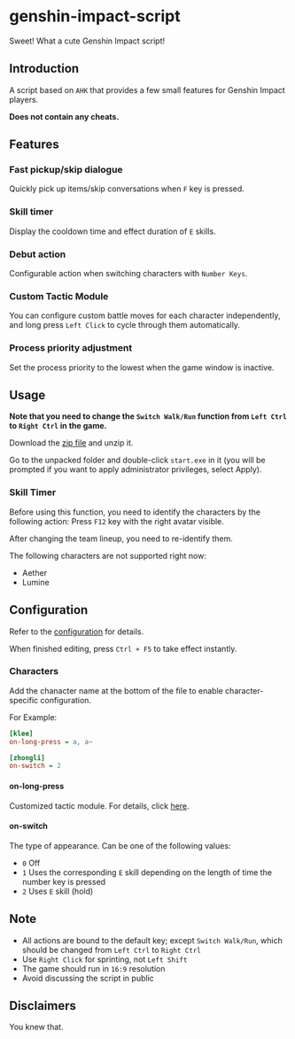 # genshin-impact-script

Sweet! What a cute Genshin Impact script!

## Introduction

A script based on `AHK` that provides a few small features for Genshin Impact players.

**Does not contain any cheats.**

## Features

### Fast pickup/skip dialogue

Quickly pick up items/skip conversations when `F` key is pressed.

### Skill timer

Display the cooldown time and effect duration of `E` skills.

### Debut action

Configurable action when switching characters with `Number Keys`.

### Custom Tactic Module

You can configure custom battle moves for each character independently, and long press `Left Click` to cycle through them automatically.

### Process priority adjustment

Set the process priority to the lowest when the game window is inactive.

## Usage

**Note that you need to change the `Switch Walk/Run` function from `Left Ctrl` to `Right Ctrl` in the game.**

Download the [zip file](https://github.com/phonowell/genshin-impact-script/releases/download/0.0.19/Genshin_Impact_Script_EN_0.0.19.zip) and unzip it.

Go to the unpacked folder and double-click `start.exe` in it (you will be prompted if you want to apply administrator privileges, select Apply).

### Skill Timer

Before using this function, you need to identify the characters by the following action: Press `F12` key with the right avatar visible.

After changing the team lineup, you need to re-identify them.

The following characters are not supported right now:

- Aether
- Lumine

## Configuration

Refer to the [configuration](./data/config-en.ini) for details.

When finished editing, press `Ctrl + F5` to take effect instantly.

### Characters

Add the chanacter name at the bottom of the file to enable character-specific configuration.

For Example:

```ini
[klee]
on-long-press = a, a~

[zhongli]
on-switch = 2
```

#### on-long-press

Customized tactic module. For details, click [here](./doc/tactic-en.md).

#### on-switch

The type of appearance. Can be one of the following values:

- `0` Off
- `1` Uses the corresponding `E` skill depending on the length of time the number key is pressed
- `2` Uses `E` skill (hold)

## Note

- All actions are bound to the default key; except `Switch Walk/Run`, which should be changed from `Left Ctrl` to `Right Ctrl`
- Use `Right Click` for sprinting, not `Left Shift`
- The game should run in `16:9` resolution
- Avoid discussing the script in public

## Disclaimers

You knew that.